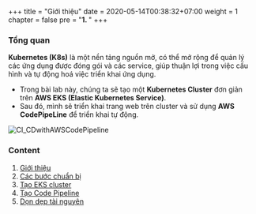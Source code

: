 +++
title = "Giới thiệu"
date = 2020-05-14T00:38:32+07:00
weight = 1
chapter = false
pre = "<b>1. </b>"
+++

### Tổng quan

**Kubernetes (K8s)** là một nền tảng nguồn mở, có thể mở rộng để quản lý các ứng dụng được đóng gói và các service, giúp thuận lợi trong việc cấu hình và tự động hoá việc triển khai ứng dụng.

   - Trong bài lab này, chúng ta sẽ tạo một **Kubernetes Cluster** đơn giản trên **AWS EKS (Elastic Kubernetes Service)**.
   - Sau đó, mình sẽ triển khai trang web trên cluster và sử dụng **AWS CodePipeLine** để triển khai tự động.

![CI_CDwithAWSCodePipeline](../images/1-introduction/CI_CDwithAWSCodePipeline.png?width=90pc)

### Content

  1. [Giới thiệu](1-Introduction/)
  2. [Các bước chuẩn bị](2-Preparation-steps/)
  3. [Tạo EKS cluster](3-Create-EKS-cluster/)
  4.  [Tạo Code Pipeline](4-Generate-Code-Pipeline/)
  5.  [Dọn dẹp tài nguyên](5-Clean-up-resources/)